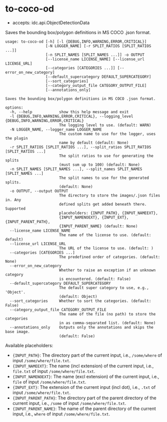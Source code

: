 # to-coco-od

* accepts: idc.api.ObjectDetectionData

Saves the bounding box/polygon definitions in MS COCO .json format.

```
usage: to-coco-od [-h] [-l {DEBUG,INFO,WARNING,ERROR,CRITICAL}]
                  [-N LOGGER_NAME] [-r SPLIT_RATIOS [SPLIT_RATIOS ...]]
                  [-n SPLIT_NAMES [SPLIT_NAMES ...]] -o OUTPUT
                  [--license_name LICENSE_NAME] [--license_url LICENSE_URL]
                  [--categories [CATEGORIES ...]] [--error_on_new_category]
                  [--default_supercategory DEFAULT_SUPERCATEGORY]
                  [--sort_categories]
                  [--category_output_file CATEGORY_OUTPUT_FILE]
                  [--annotations_only]

Saves the bounding box/polygon definitions in MS COCO .json format.

options:
  -h, --help            show this help message and exit
  -l {DEBUG,INFO,WARNING,ERROR,CRITICAL}, --logging_level {DEBUG,INFO,WARNING,ERROR,CRITICAL}
                        The logging level to use. (default: WARN)
  -N LOGGER_NAME, --logger_name LOGGER_NAME
                        The custom name to use for the logger, uses the plugin
                        name by default (default: None)
  -r SPLIT_RATIOS [SPLIT_RATIOS ...], --split_ratios SPLIT_RATIOS [SPLIT_RATIOS ...]
                        The split ratios to use for generating the splits
                        (must sum up to 100) (default: None)
  -n SPLIT_NAMES [SPLIT_NAMES ...], --split_names SPLIT_NAMES [SPLIT_NAMES ...]
                        The split names to use for the generated splits.
                        (default: None)
  -o OUTPUT, --output OUTPUT
                        The directory to store the images/.json files in. Any
                        defined splits get added beneath there. Supported
                        placeholders: {INPUT_PATH}, {INPUT_NAMEEXT},
                        {INPUT_NAMENOEXT}, {INPUT_EXT}, {INPUT_PARENT_PATH},
                        {INPUT_PARENT_NAME} (default: None)
  --license_name LICENSE_NAME
                        The name of the license to use. (default: default)
  --license_url LICENSE_URL
                        The URL of the license to use. (default: )
  --categories [CATEGORIES ...]
                        The predefined order of categories. (default: None)
  --error_on_new_category
                        Whether to raise an exception if an unknown category
                        is encountered. (default: False)
  --default_supercategory DEFAULT_SUPERCATEGORY
                        The default super category to use, e.g., 'Object'.
                        (default: Object)
  --sort_categories     Whether to sort the categories. (default: False)
  --category_output_file CATEGORY_OUTPUT_FILE
                        The name of the file (no path) to store the categories
                        in as comma-separated list. (default: None)
  --annotations_only    Outputs only the annotations and skips the base image.
                        (default: False)
```

Available placeholders:

* `{INPUT_PATH}`: The directory part of the current input, i.e., `/some/where` of input `/some/where/file.txt`.
* `{INPUT_NAMEEXT}`: The name (incl extension) of the current input, i.e., `file.txt` of input `/some/where/file.txt`.
* `{INPUT_NAMENOEXT}`: The name (excl extension) of the current input, i.e., `file` of input `/some/where/file.txt`.
* `{INPUT_EXT}`: The extension of the current input (incl dot), i.e., `.txt` of input `/some/where/file.txt`.
* `{INPUT_PARENT_PATH}`: The directory part of the parent directory of the current input, i.e., `/some` of input `/some/where/file.txt`.
* `{INPUT_PARENT_NAME}`: The name of the parent directory of the current input, i.e., `where` of input `/some/where/file.txt`.
